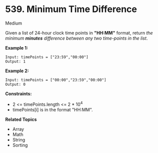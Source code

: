 # 539. Minimum Time Difference

Medium

Given a list of 24-hour clock time points in **"HH:MM"** format, return *the minimum **minutes** difference between any two time-points in the list*.
 

**Example 1:**
```
Input: timePoints = ["23:59","00:00"]
Output: 1
```
**Example 2:**
```
Input: timePoints = ["00:00","23:59","00:00"]
Output: 0
``` 

**Constraints:**

- 2 <= timePoints.length <= 2 * $10^4$
- timePoints[i] is in the format "HH:MM".

**Related Topics**
- Array
- Math
- String
- Sorting